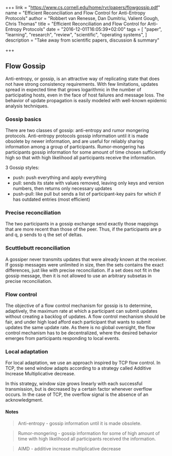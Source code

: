 +++
link = "https://www.cs.cornell.edu/home/rvr/papers/flowgossip.pdf"
name = "Efficient Reconciliation and Flow Control for Anti-Entropy Protocols"
author = "Robbert van Renesse, Dan Dumitriu, Valient Gough, Chris Thomas"
title = "Efficient Reconciliation and Flow Control for Anti-Entropy Protocols"
date = "2016-12-01T16:05:39+02:00"
tags = [
  "paper",
  "learning",
  "research",
  "review",
  "scientific",
  "operating systems",
]
description = "Take away from scientific papers, discussion & summary"

+++

## Flow Gossip

Anti-entropy, or gossip, is an attractive way of replicating state that does not have strong consistency requirements.
With few limitations, updates spread in expected time that grows logarithmic in the number of participating hosts, even in the face of host failures and message loss. 
The behavior of update propagation is easily modeled with well-known epidemic analysis techniques.

### Gossip basics

There are two classes of gossip: anti-entropy and rumor mongering protocols. 
Anti-entropy protocols gossip information until it is made obsolete by newer information, 
and are useful for reliably sharing information among a group of participants. 
Rumor-mongering has participants gossip information for some amount of time chosen sufficiently 
high so that with high likelihood all participants receive the information.

3 Gossip styles:

 - push: push everything and apply everything
 - pull: sends its state with values removed, leaving only keys and version numbers, then returns only necessary updates
 - push-pull: like pull but sends a list of participant-key pairs for which if has outdated entries (most efficient)
 
### Precise reconciliation

The two participants in a gossip exchange send exactly those mappings that are more recent 
than those of the peer. Thus, if the participants are p and q, p sends to q the set of deltas.

### Scuttlebutt reconciliation

A gossiper never transmits updates that were already known at the receiver. 
If gossip messages were unlimited in size, then the sets contains the exact differences, just like with precise reconciliation. 
If a set does not fit in the gossip message, then it is not allowed to use an arbitrary subsetas in precise reconciliation.

### Flow control

The objective of a flow control mechanism for gossip is to determine, adaptively, 
the maximum rate at which a participant can submit updates without creating a backlog of updates. 
A flow control mechanism should be fair, and under high load afford each participant that wants to submit updates the same update rate. 
As there is no global oversight, the flow control mechanism has to be decentralized, 
where the desired behavior emerges from participants responding to local events.

### Local adaptation

For local adaptation, we use an approach inspired by TCP flow control. 
In TCP, the send window adapts according to a strategy called Additive Increase Multiplicative decrease.

In this strategy, window size grows linearly with each successful transmission, 
but is decreased by a certain factor whenever overflow occurs. 
In the case of TCP, the overflow signal is the absence of an acknowledgment.

#### Notes

> Anti-entropy - gossip information until it is made obsolete.

> Rumor-mongering - gossip information for some of high amount of time with high likelihood all participants received the information.

> AIMD - additive increase multiplicative decrease
